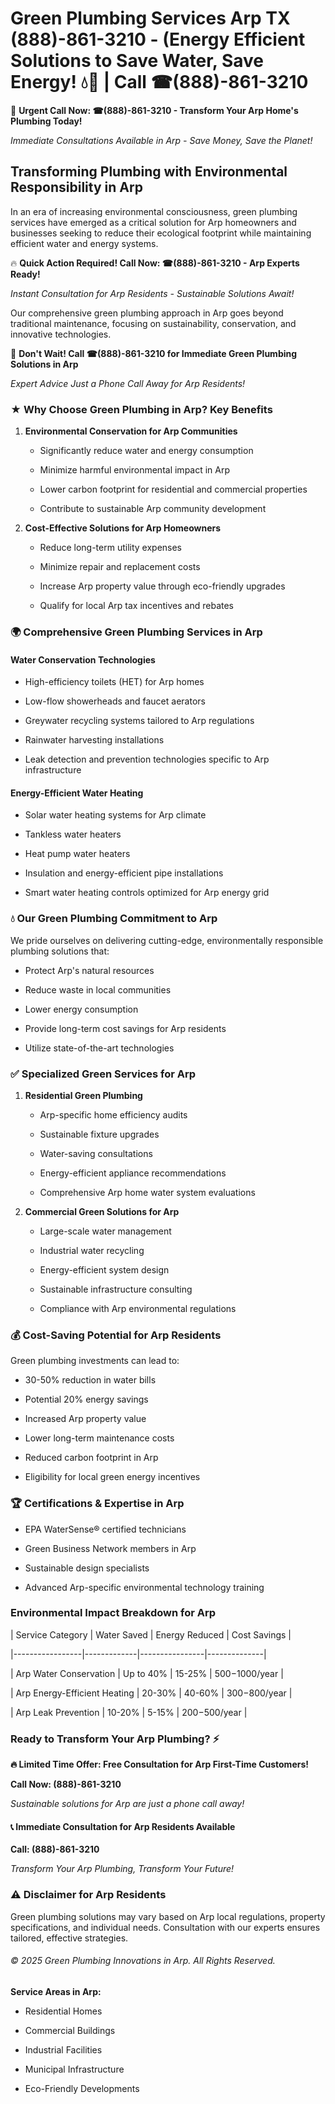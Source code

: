 # Green Plumbing Services Arp TX (888)-861-3210 - (Energy Efficient Solutions to Save Water, Save Energy! 💧🌿 | Call ☎(888)-861-3210

🚨 **Urgent Call Now: ☎(888)-861-3210 - Transform Your Arp Home's Plumbing Today!**
*Immediate Consultations Available in Arp - Save Money, Save the Planet!*

## Transforming Plumbing with Environmental Responsibility in Arp

In an era of increasing environmental consciousness, green plumbing services have emerged as a critical solution for Arp homeowners and businesses seeking to reduce their ecological footprint while maintaining efficient water and energy systems. 

🔥 **Quick Action Required! Call Now: ☎(888)-861-3210 - Arp Experts Ready!**
*Instant Consultation for Arp Residents - Sustainable Solutions Await!*

Our comprehensive green plumbing approach in Arp goes beyond traditional maintenance, focusing on sustainability, conservation, and innovative technologies.

🚨 **Don't Wait! Call ☎(888)-861-3210 for Immediate Green Plumbing Solutions in Arp**
*Expert Advice Just a Phone Call Away for Arp Residents!*

### ★ Why Choose Green Plumbing in Arp? Key Benefits

1. **Environmental Conservation for Arp Communities** 
   - Significantly reduce water and energy consumption
   - Minimize harmful environmental impact in Arp
   - Lower carbon footprint for residential and commercial properties
   - Contribute to sustainable Arp community development

2. **Cost-Effective Solutions for Arp Homeowners** 
   - Reduce long-term utility expenses
   - Minimize repair and replacement costs
   - Increase Arp property value through eco-friendly upgrades
   - Qualify for local Arp tax incentives and rebates

### 🌍 Comprehensive Green Plumbing Services in Arp

#### Water Conservation Technologies
- High-efficiency toilets (HET) for Arp homes
- Low-flow showerheads and faucet aerators
- Greywater recycling systems tailored to Arp regulations
- Rainwater harvesting installations
- Leak detection and prevention technologies specific to Arp infrastructure

#### Energy-Efficient Water Heating
- Solar water heating systems for Arp climate
- Tankless water heaters
- Heat pump water heaters
- Insulation and energy-efficient pipe installations
- Smart water heating controls optimized for Arp energy grid

### 💧 Our Green Plumbing Commitment to Arp

We pride ourselves on delivering cutting-edge, environmentally responsible plumbing solutions that:
- Protect Arp's natural resources
- Reduce waste in local communities
- Lower energy consumption
- Provide long-term cost savings for Arp residents
- Utilize state-of-the-art technologies

### ✅ Specialized Green Services for Arp

1. **Residential Green Plumbing**
   - Arp-specific home efficiency audits
   - Sustainable fixture upgrades
   - Water-saving consultations
   - Energy-efficient appliance recommendations
   - Comprehensive Arp home water system evaluations

2. **Commercial Green Solutions for Arp**
   - Large-scale water management
   - Industrial water recycling
   - Energy-efficient system design
   - Sustainable infrastructure consulting
   - Compliance with Arp environmental regulations

### 💰 Cost-Saving Potential for Arp Residents

Green plumbing investments can lead to:
- 30-50% reduction in water bills
- Potential 20% energy savings
- Increased Arp property value
- Lower long-term maintenance costs
- Reduced carbon footprint in Arp
- Eligibility for local green energy incentives

### 🏆 Certifications & Expertise in Arp

- EPA WaterSense® certified technicians
- Green Business Network members in Arp
- Sustainable design specialists
- Advanced Arp-specific environmental technology training

### Environmental Impact Breakdown for Arp

| Service Category | Water Saved | Energy Reduced | Cost Savings |
|-----------------|-------------|----------------|--------------|
| Arp Water Conservation | Up to 40% | 15-25% | $500-$1000/year |
| Arp Energy-Efficient Heating | 20-30% | 40-60% | $300-$800/year |
| Arp Leak Prevention | 10-20% | 5-15% | $200-$500/year |

### Ready to Transform Your Arp Plumbing? ⚡

**🔥 Limited Time Offer: Free Consultation for Arp First-Time Customers!**

**Call Now: (888)-861-3210**
*Sustainable solutions for Arp are just a phone call away!*

#### 📞 Immediate Consultation for Arp Residents Available

**Call: (888)-861-3210**
*Transform Your Arp Plumbing, Transform Your Future!*

### ⚠️ Disclaimer for Arp Residents

Green plumbing solutions may vary based on Arp local regulations, property specifications, and individual needs. Consultation with our experts ensures tailored, effective strategies.

###### © 2025 Green Plumbing Innovations in Arp. All Rights Reserved.

**Service Areas in Arp:** 
- Residential Homes
- Commercial Buildings
- Industrial Facilities
- Municipal Infrastructure
- Eco-Friendly Developments